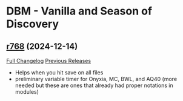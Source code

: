 # DBM - Vanilla and Season of Discovery

## [r768](https://github.com/DeadlyBossMods/DBM-Vanilla/tree/r768) (2024-12-14)
[Full Changelog](https://github.com/DeadlyBossMods/DBM-Vanilla/compare/r767...r768) [Previous Releases](https://github.com/DeadlyBossMods/DBM-Vanilla/releases)

- Helps when you hit save on all files  
- preliminary variable timer for Onyxia, MC, BWL, and AQ40 (more needed but these are ones that already had proper notations in modules)  
